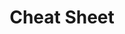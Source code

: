 ﻿---
layout: posts_by_category
categories: cheat_sheet
title: Cheat Sheet
permalink: /category/cheat_sheet
---